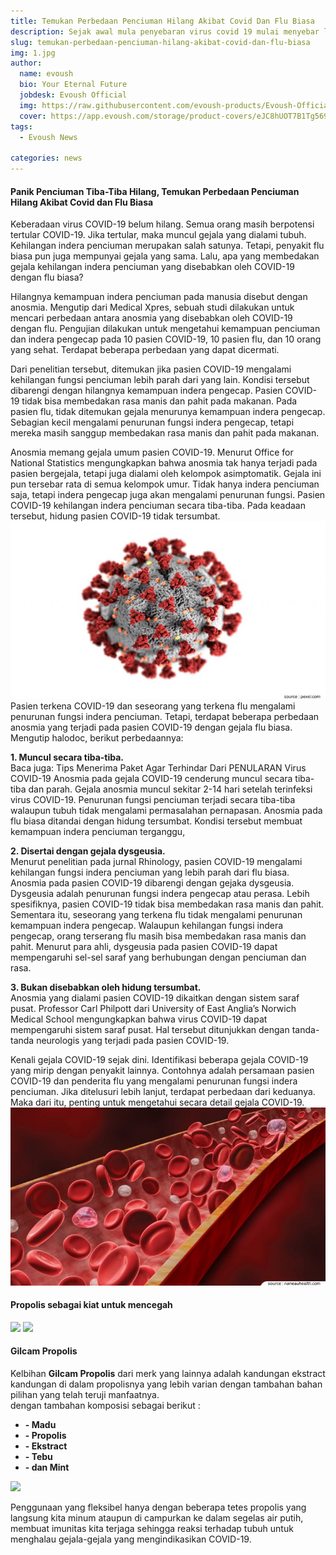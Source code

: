 ```yaml
---
title: Temukan Perbedaan Penciuman Hilang Akibat Covid Dan Flu Biasa
description: Sejak awal mula penyebaran virus covid 19 mulai menyebar luas di seluruh penjuru negri dan tentunya di seluruh dunia juga ikut merasakan, hingga saat ini penyebarannya masih berlangsung, tapi dapat di pastikan penurunan kasusnya mengalami kemajuan ...
slug: temukan-perbedaan-penciuman-hilang-akibat-covid-dan-flu-biasa
img: 1.jpg
author:
  name: evoush
  bio: Your Eternal Future
  jobdesk: Evoush Official
  img: https://raw.githubusercontent.com/evoush-products/Evoush-Official-Website/master/static/icon_128.png
  cover: https://app.evoush.com/storage/product-covers/eJC8hUOT7B1Tg56943hWhsI9KMH8k7CdRe2OFDbo.jpg
tags:
  - Evoush News

categories: news
---  
```


#### Panik Penciuman Tiba-Tiba Hilang, Temukan Perbedaan Penciuman Hilang Akibat Covid dan Flu Biasa  

Keberadaan virus COVID-19 belum hilang. Semua orang masih berpotensi tertular COVID-19. Jika tertular, maka muncul gejala yang dialami tubuh. Kehilangan indera penciuman merupakan salah satunya. Tetapi, penyakit flu biasa pun juga mempunyai gejala yang sama. Lalu, apa yang membedakan gejala kehilangan indera penciuman yang disebabkan oleh COVID-19 dengan flu biasa?

Hilangnya kemampuan indera penciuman pada manusia disebut dengan anosmia. Mengutip dari Medical Xpres, sebuah studi dilakukan untuk mencari perbedaan antara anosmia yang disebabkan oleh COVID-19 dengan flu. Pengujian dilakukan untuk mengetahui kemampuan penciuman dan indera pengecap pada 10 pasien COVID-19, 10 pasien flu, dan 10 orang yang sehat. Terdapat beberapa perbedaan yang dapat dicermati.

Dari penelitian tersebut, ditemukan jika pasien COVID-19 mengalami kehilangan fungsi penciuman lebih parah dari yang lain. Kondisi tersebut dibarengi dengan hilangnya kemampuan indera pengecap. Pasien COVID-19 tidak bisa membedakan rasa manis dan pahit pada makanan. Pada pasien flu, tidak ditemukan gejala menurunya kemampuan indera pengecap. Sebagian kecil mengalami penurunan fungsi indera pengecap, tetapi mereka masih sanggup membedakan rasa manis dan pahit pada makanan.

Anosmia memang gejala umum pasien COVID-19. Menurut Office for National Statistics mengungkapkan bahwa anosmia tak hanya terjadi pada pasien bergejala, tetapi juga dialami oleh kelompok asimptomatik. Gejala ini pun tersebar rata di semua kelompok umur. Tidak hanya indera penciuman saja, tetapi indera pengecap juga akan mengalami penurunan fungsi. Pasien COVID-19 kehilangan indera penciuman secara tiba-tiba. Pada keadaan tersebut, hidung pasien COVID-19 tidak tersumbat.  
<img src="https://github.com/evoush-products/bahan_evoush/blob/master/blog/new_blog1.jpg?raw=true" class="img-fluid">  
Pasien terkena COVID-19 dan seseorang yang terkena flu mengalami penurunan fungsi indera penciuman. Tetapi, terdapat beberapa perbedaan anosmia yang terjadi pada pasien COVID-19 dengan gejala flu biasa. Mengutip halodoc, berikut perbedaannya:  

**1. Muncul secara tiba-tiba.**  
Baca juga:  Tips Menerima Paket Agar Terhindar Dari PENULARAN Virus COVID-19
Anosmia pada gejala COVID-19 cenderung muncul secara tiba-tiba dan parah. Gejala anosmia muncul sekitar 2-14 hari setelah terinfeksi virus COVID-19. Penurunan fungsi penciuman terjadi secara tiba-tiba walaupun tubuh tidak mengalami permasalahan pernapasan. Anosmia pada flu biasa ditandai dengan hidung tersumbat. Kondisi tersebut membuat kemampuan indera penciuman terganggu,

**2. Disertai dengan gejala dysgeusia.**  
Menurut penelitian pada jurnal Rhinology, pasien COVID-19 mengalami kehilangan fungsi indera penciuman yang lebih parah dari flu biasa. Anosmia pada pasien COVID-19 dibarengi dengan gejaka dysgeusia. Dysgeusia adalah penurunan fungsi indera pengecap atau perasa. Lebih spesifiknya, pasien COVID-19 tidak bisa membedakan rasa manis dan pahit. Sementara itu, seseorang yang terkena flu tidak mengalami penurunan kemampuan indera pengecap. Walaupun kehilangan fungsi indera pengecap, orang terserang flu masih bisa membedakan rasa manis dan pahit. Menurut para ahli, dysgeusia pada pasien COVID-19 dapat mempengaruhi sel-sel saraf yang berhubungan dengan penciuman dan rasa.

**3. Bukan disebabkan oleh hidung tersumbat.**  
Anosmia yang dialami pasien COVID-19 dikaitkan dengan sistem saraf pusat. Professor Carl Philpott dari University of East Anglia’s Norwich Medical School mengungkapkan bahwa virus COVID-19 dapat mempengaruhi sistem saraf pusat. Hal tersebut ditunjukkan dengan tanda-tanda neurologis yang terjadi pada pasien COVID-19.

Kenali gejala COVID-19 sejak dini. Identifikasi beberapa gejala COVID-19 yang mirip dengan penyakit lainnya. Contohnya adalah persamaan pasien COVID-19 dan penderita flu yang mengalami penurunan fungsi indera penciuman. Jika ditelusuri lebih lanjut, terdapat perbedaan dari keduanya. Maka dari itu, penting untuk mengetahui secara detail gejala COVID-19.
<img src="https://github.com/evoush-products/bahan_evoush/blob/master/blog/new_blog2.jpg?raw=true" class="img-fluid">  

#### Propolis sebagai kiat untuk mencegah  
<img src="https://evoush-landing-api.herokuapp.com/images/gallery/propolis/propolis15.jpeg" class="img-fluid">  
<img src="https://evoush-landing-api.herokuapp.com/images/gallery/propolis/propolis16.jpeg" class="img-fluid">  

#### Gilcam Propolis  
Kelbihan **Gilcam Propolis** dari merk yang lainnya adalah kandungan ekstract kandungan di dalam propolisnya yang lebih varian dengan tambahan bahan pilihan yang telah teruji manfaatnya.  
dengan tambahan komposisi sebagai berikut :  
- **- Madu**  
- **- Propolis**  
- **- Ekstract**  
- **- Tebu**  
- **- dan Mint**  

<img src="https://app.evoush.com/storage/product-sliders/b7914ce318482efb67b6e3e09ae26533" class="img-fluid">  

Penggunaan yang fleksibel hanya dengan beberapa tetes propolis yang langsung kita minum ataupun di campurkan ke dalam segelas air putih, membuat imunitas kita terjaga sehingga reaksi terhadap tubuh untuk menghalau gejala-gejala yang mengindikasikan COVID-19.

